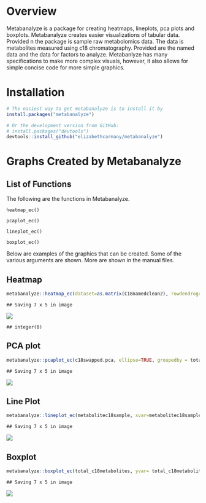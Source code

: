 Overview
========

Metabanalyze is a package for creating heatmaps, lineplots, pca plots
and boxplots. Metabanalyze creates easier visualizations of tabular
data. Provided n the package is sample raw metabolomics data. The data
is metabolites measured using c18 chromatography. Provided are the named
data and the data for factors to analyze. Metabanlyze has many
specifications to make more complex visuals, however, it also allows for
simple concise code for more simple graphics.

Installation
============

``` r
# The easiest way to get metabanalyze is to install it by
install.packages("metabanalyze")

# Or the development version from GitHub:
# install.packages("devtools")
devtools::install_github("elizabethcarmany/metabanalyze")
```

Graphs Created by Metabanalyze
==============================

List of Functions
-----------------

The following are the functions in Metabanalyze.

`heatmap_ec()`

`pcaplot_ec()`

`lineplot_ec()`

`boxplot_ec()`

Below are examples of the graphics that can be created. Some of the
various arguments are shown. More are shown in the manual files.

Heatmap
-------

``` r
metabanalyze::heatmap_ec(dataset=as.matrix(C18namedclean2), rowdendrogram = NA, coldendrogram = NA, ycolor=metaboliteswithcolor$Color, xlabel="Metabolites measured", ylabel= "Samples", title= "C18 metabolites measured monitoring bowels diseases")
```

    ## Saving 7 x 5 in image

![](Metabanalyze_files/figure-markdown_github/unnamed-chunk-2-1.png)

    ## integer(0)

PCA plot
--------

``` r
metabanalyze::pcaplot_ec(c18swapped.pca, ellipse=TRUE, groupedby = total_c18metabolites$`Abdominal_ pain`, axes=TRUE, xlabel = "", ylabel = "", title ="Metabolites of C18 Separated by Abdominal Pain")
```

    ## Saving 7 x 5 in image

![](Metabanalyze_files/figure-markdown_github/unnamed-chunk-3-1.png)

Line Plot
---------

``` r
metabanalyze::lineplot_ec(metabolitec18sample, xvar=metabolitec18sample$Age, yvar=metabolitec18sample$myristate, color=metabolitec18sample$sex, legend=TRUE, poslegend = "top", xlabel= "Age", ylabel = "Myristate Metabolite", title = "Myristate Samples Compared  Using Age and Sex")
```

    ## Saving 7 x 5 in image

![](Metabanalyze_files/figure-markdown_github/unnamed-chunk-4-1.png)

Boxplot
---------

``` r
metabanalyze::boxplot_ec(total_c18metabolites, yvar= total_c18metabolites$hydrocinnamate, fill=total_c18metabolites$Diagnosis, notch=TRUE, widthnotch = .8, legend = TRUE, xlabel = "Diagnosis", ylabel ="Number of Samples Containing Hydrocinnamate", title ="Data Hydrocinnamate Samples Separated by Diagnosis")
```

    ## Saving 7 x 5 in image

![](Metabanalyze_files/figure-markdown_github/unnamed-chunk-5-1.png)
